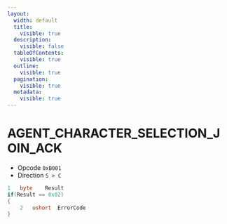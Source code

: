 ```yaml
---
layout:
  width: default
  title:
    visible: true
  description:
    visible: false
  tableOfContents:
    visible: true
  outline:
    visible: true
  pagination:
    visible: true
  metadata:
    visible: true
---
```


# AGENT\_CHARACTER\_SELECTION\_JOIN\_ACK

* Opcode `0xB001`
* Direction `S > C`

```csharp
1   byte    Result
if(Result == 0x02)
{
    2   ushort  ErrorCode
}
```
